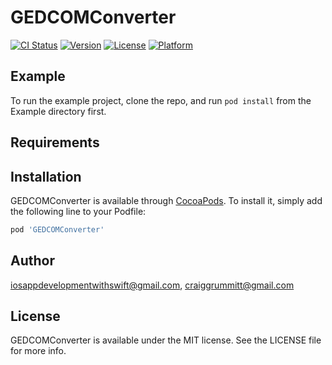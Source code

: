 # GEDCOMConverter

[![CI Status](http://img.shields.io/travis/iosappdevelopmentwithswift@gmail.com/GEDCOMConverter.svg?style=flat)](https://travis-ci.org/iosappdevelopmentwithswift@gmail.com/GEDCOMConverter)
[![Version](https://img.shields.io/cocoapods/v/GEDCOMConverter.svg?style=flat)](http://cocoapods.org/pods/GEDCOMConverter)
[![License](https://img.shields.io/cocoapods/l/GEDCOMConverter.svg?style=flat)](http://cocoapods.org/pods/GEDCOMConverter)
[![Platform](https://img.shields.io/cocoapods/p/GEDCOMConverter.svg?style=flat)](http://cocoapods.org/pods/GEDCOMConverter)

## Example

To run the example project, clone the repo, and run `pod install` from the Example directory first.

## Requirements

## Installation

GEDCOMConverter is available through [CocoaPods](http://cocoapods.org). To install
it, simply add the following line to your Podfile:

```ruby
pod 'GEDCOMConverter'
```

## Author

iosappdevelopmentwithswift@gmail.com, craiggrummitt@gmail.com

## License

GEDCOMConverter is available under the MIT license. See the LICENSE file for more info.
